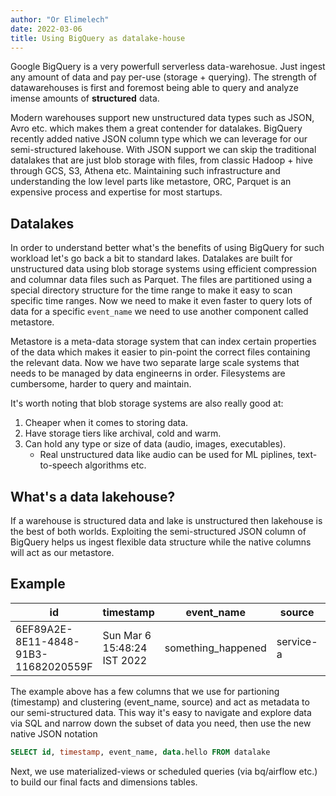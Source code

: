 ```yaml
---
author: "Or Elimelech"
date: 2022-03-06
title: Using BigQuery as datalake-house
---
```


Google BigQuery is a very powerfull serverless data-warehosue.
Just ingest any amount of data and pay per-use (storage + querying).
The strength of datawarehouses is first and foremost being able to query and analyze imense amounts of **structured** data.

Modern warehouses support new unstructured data types such as JSON, Avro etc. which makes them a great contender for datalakes.
BigQuery recently added native JSON column type which we can leverage for our semi-structured lakehouse.
With JSON support we can skip the traditional datalakes that are just blob storage with files, from classic Hadoop + hive through GCS, S3, Athena etc.
Maintaining such infrastructure and understanding the low level parts like metastore, ORC, Parquet is an expensive process and expertise for most startups.

## Datalakes

In order to understand better what's the benefits of using BigQuery for such workload let's go back a bit to standard lakes.
Datalakes are built for unstructured data using blob storage systems using efficient compression and columnar data files such as Parquet.
The files are partitioned using a special directory structure for the time range to make it easy to scan specific time ranges.
Now we need to make it even faster to query lots of data for a specific `event_name` we need to use another component called metastore.

Metastore is a meta-data storage system that can index certain properties of the data which makes it easier to pin-point the correct files containing the relevant data.
Now we have two separate large scale systems that needs to be managed by data engineerns in order.
Filesystems are cumbersome, harder to query and maintain.

It's worth noting that blob storage systems are also really good at:
1. Cheaper when it comes to storing data.
1. Have storage tiers like archival, cold and warm.
1. Can hold any type or size of data (audio, images, executables).
   - Real unstructured data like audio can be used for ML piplines, text-to-speech algorithms etc.

## What's a data lakehouse?

If a warehouse is structured data and lake is unstructured then lakehouse is the best of both worlds.
Exploiting the semi-structured JSON column of BigQuery helps us ingest flexible data structure while the native columns will act as our metastore.

## Example

| id                                   | timestamp                   | event_name         | source    | content_type     | data                          | data_bytes |
| ---                                  | ---                         | ---                | ---       | ---              | ---                           | ---        |
| 6EF89A2E-8E11-4848-91B3-11682020559F | Sun Mar 6 15:48:24 IST 2022 | something_happened | service-a | application/json | `{"hello": "from lakehouse"}` | NULL       |

The example above has a few columns that we use for partioning (timestamp) and clustering (event_name, source) and act as metadata to our semi-structured data.
This way it's easy to navigate and explore data via SQL and narrow down the subset of data you need, then use the new native JSON notation

```sql
SELECT id, timestamp, event_name, data.hello FROM datalake
```

Next, we use materialized-views or scheduled queries (via bq/airflow etc.) to build our final facts and dimensions tables.
